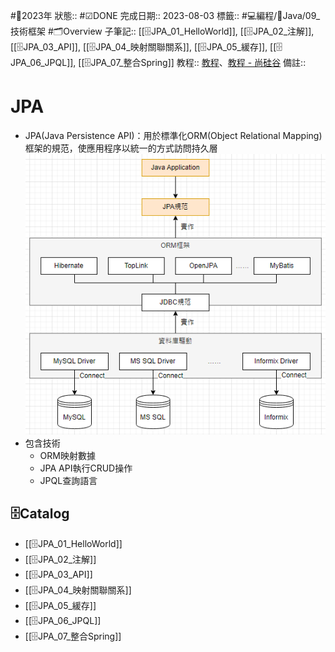 #📆2023年 
狀態:: #☑DONE 
完成日期:: 2023-08-03
標籤:: #💻編程/🌠Java/09_技術框架 #🗂Overview 
子筆記:: [[🗄️JPA_01_HelloWorld]], [[🗄️JPA_02_注解]], [[🗄️JPA_03_API]], [[🗄️JPA_04_映射關聯關系]], [[🗄️JPA_05_緩存]], [[🗄️JPA_06_JPQL]], [[🗄️JPA_07_整合Spring]]
教程:: [教程](https://www.bilibili.com/video/BV1vW411M7zp)、[教程 - 尚硅谷](https://www.bilibili.com/video/BV1hE411s72B)
備註:: 

# JPA
- JPA(Java Persistence API)：用於標準化ORM(Object Relational Mapping)框架的規范，使應用程序以統一的方式訪問持久層
	![JPA_00_Overview_01_原理](https://github.com/MickeyHuang233/CodingStudyNote/blob/main/02_Java/09_%E6%8A%80%E8%A1%93%E6%A1%86%E6%9E%B6/%F0%9F%97%84%EF%B8%8FJPA/images/JPA_00_Overview_01_%E5%8E%9F%E7%90%86.png?raw=true)
- 包含技術
	- ORM映射數據
	- JPA API執行CRUD操作
	- JPQL查詢語言

## 🗄️Catalog
- [[🗄️JPA_01_HelloWorld]]
- [[🗄️JPA_02_注解]]
- [[🗄️JPA_03_API]]
- [[🗄️JPA_04_映射關聯關系]]
- [[🗄️JPA_05_緩存]]
- [[🗄️JPA_06_JPQL]]
- [[🗄️JPA_07_整合Spring]]